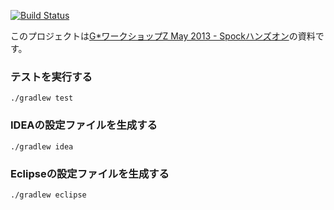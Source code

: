 [![Build Status](https://travis-ci.org/yamkazu/spock-workshop.png?branch=master)](https://travis-ci.org/yamkazu/spock-workshop)

このプロジェクトは[G*ワークショップZ May 2013 - Spockハンズオン](http://jggug.doorkeeper.jp/events/3872)の資料です。

### テストを実行する

    ./gradlew test

### IDEAの設定ファイルを生成する

    ./gradlew idea

### Eclipseの設定ファイルを生成する

    ./gradlew eclipse

